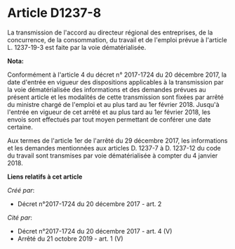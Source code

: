 # Article D1237-8

La transmission de l'accord au directeur régional des entreprises, de la concurrence, de la consommation, du travail et de
l'emploi prévue à l'article L. 1237-19-3 est faite par la voie dématérialisée.

**Nota:**

Conformément à l'article 4 du décret n° 2017-1724 du 20 décembre 2017, la date d'entrée en vigueur des dispositions
applicables à la transmission par la voie dématérialisée des informations et des demandes prévues au présent article et les
modalités de cette transmission sont fixées par arrêté du ministre chargé de l'emploi et au plus tard au 1er février 2018.
Jusqu'à l'entrée en vigueur de cet arrêté et au plus tard au 1er février 2018, les envois sont effectués par tout moyen
permettant de conférer une date certaine.

Aux termes de l'article 1er de l'arrêté du 29 décembre 2017, les informations et les demandes mentionnées aux articles D.
1237-7 à D. 1237-12 du code du travail sont transmises par voie dématérialisée à compter du 4 janvier 2018.

**Liens relatifs à cet article**

_Créé par_:

  - Décret n°2017-1724 du 20 décembre 2017 - art. 2

_Cité par_:

  - Décret n°2017-1724 du 20 décembre 2017 - art. 4 (V)
  - Arrêté du 21 octobre 2019 - art. 1 (V)
